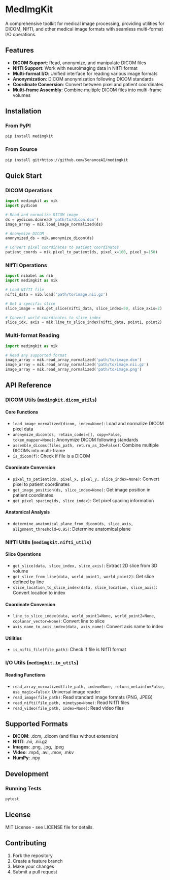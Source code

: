 # MedImgKit

A comprehensive toolkit for medical image processing, providing utilities for DICOM, NIfTI, and other medical image formats with seamless multi-format I/O operations.

## Features

- **DICOM Support**: Read, anonymize, and manipulate DICOM files
- **NIfTI Support**: Work with neuroimaging data in NIfTI format
- **Multi-format I/O**: Unified interface for reading various image formats
- **Anonymization**: DICOM anonymization following DICOM standards
- **Coordinate Conversion**: Convert between pixel and patient coordinates
- **Multi-frame Assembly**: Combine multiple DICOM files into multi-frame volumes

## Installation

### From PyPI
```bash
pip install medimgkit
```

### From Source
```bash
pip install git+https://github.com/SonanceAI/medimgkit
```

## Quick Start

### DICOM Operations
```python
import medimgkit as mik
import pydicom

# Read and normalize DICOM image
ds = pydicom.dcmread('path/to/dicom.dcm')
image_array = mik.load_image_normalized(ds)

# Anonymize DICOM
anonymized_ds = mik.anonymize_dicom(ds)

# Convert pixel coordinates to patient coordinates
patient_coords = mik.pixel_to_patient(ds, pixel_x=100, pixel_y=150)
```

### NIfTI Operations
```python
import nibabel as nib
import medimgkit as mik

# Load NIfTI file
nifti_data = nib.load('path/to/image.nii.gz')

# Get a specific slice
slice_image = mik.get_slice(nifti_data, slice_index=50, slice_axis=2)

# Convert world coordinates to slice index
slice_idx, axis = mik.line_to_slice_index(nifti_data, point1, point2)
```

### Multi-format Reading
```python
import medimgkit as mik

# Read any supported format
image_array = mik.read_array_normalized('path/to/image.dcm')
image_array = mik.read_array_normalized('path/to/image.nii.gz')
image_array = mik.read_array_normalized('path/to/image.png')
```

## API Reference

### DICOM Utils (`medimgkit.dicom_utils`)

#### Core Functions
- `load_image_normalized(dicom, index=None)`: Load and normalize DICOM pixel data
- `anonymize_dicom(ds, retain_codes=[], copy=False, token_mapper=None)`: Anonymize DICOM following standards
- `assemble_dicoms(files_path, return_as_IO=False)`: Combine multiple DICOMs into multi-frame
- `is_dicom(f)`: Check if file is a DICOM

#### Coordinate Conversion
- `pixel_to_patient(ds, pixel_x, pixel_y, slice_index=None)`: Convert pixel to patient coordinates
- `get_image_position(ds, slice_index=None)`: Get image position in patient coordinates
- `get_pixel_spacing(ds, slice_index)`: Get pixel spacing information

#### Anatomical Analysis
- `determine_anatomical_plane_from_dicom(ds, slice_axis, alignment_threshold=0.95)`: Determine anatomical plane

### NIfTI Utils (`medimgkit.nifti_utils`)

#### Slice Operations
- `get_slice(data, slice_index, slice_axis)`: Extract 2D slice from 3D volume
- `get_slice_from_line(data, world_point1, world_point2)`: Get slice defined by line
- `slice_location_to_slice_index(data, slice_location, slice_axis)`: Convert location to index

#### Coordinate Conversion
- `line_to_slice_index(data, world_point1=None, world_point2=None, coplanar_vector=None)`: Convert line to slice
- `axis_name_to_axis_index(data, axis_name)`: Convert axis name to index

#### Utilities
- `is_nifti_file(file_path)`: Check if file is NIfTI format

### I/O Utils (`medimgkit.io_utils`)

#### Reading Functions
- `read_array_normalized(file_path, index=None, return_metainfo=False, use_magic=False)`: Universal image reader
- `read_image(file_path)`: Read standard image formats (PNG, JPEG)
- `read_nifti(file_path, mimetype=None)`: Read NIfTI files
- `read_video(file_path, index=None)`: Read video files

## Supported Formats

- **DICOM**: .dcm, .dicom (and files without extension)
- **NIfTI**: .nii, .nii.gz
- **Images**: .png, .jpg, .jpeg
- **Video**: .mp4, .avi, .mov, .mkv
- **NumPy**: .npy

## Development

### Running Tests
```bash
pytest
```
## License

MIT License - see LICENSE file for details.

## Contributing

1. Fork the repository
2. Create a feature branch
3. Make your changes
4. Submit a pull request